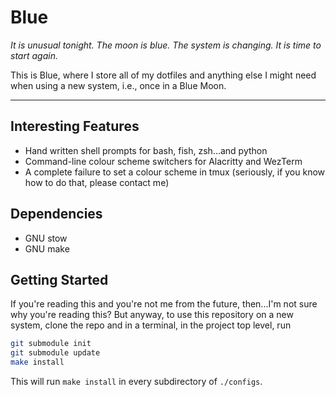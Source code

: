# Blue

*It is unusual tonight. The moon is blue. The system is changing. It is time 
to start again.*

This is Blue, where I store all of my dotfiles and anything else I might 
need when using a new system, i.e., once in a Blue Moon.

---

## Interesting Features

- Hand written shell prompts for bash, fish, zsh...and python 
- Command-line colour scheme switchers for Alacritty and WezTerm
- A complete failure to set a colour scheme in tmux (seriously, if you know 
  how to do that, please contact me)

## Dependencies

- GNU stow
- GNU make

## Getting Started

If you're reading this and you're not me from the future, then...I'm not 
sure why you're reading this? But anyway, to use this repository on a new 
system, clone the repo and in a terminal, in the project top level, run
```bash
git submodule init
git submodule update
make install
```
This will run `make install` in every subdirectory of `./configs`.
